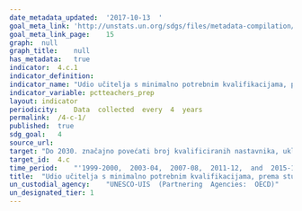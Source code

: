 ```yaml
---
date_metadata_updated:	'2017-10-13  '
goal_meta_link:	'http://unstats.un.org/sdgs/files/metadata-compilation/Metadata-Goal-4.pdf'
goal_meta_link_page:	15
graph:	null
graph_title:	null
has_metadata:	true
indicator:	4.c.1
indicator_definition:	
indicator_name:	"Udio učitelja s minimalno potrebnim kvalifikacijama, prema stupnju obrazovanja"
indicator_variable:	pctteachers_prep
layout:	indicator
periodicity:	Data  collected  every  4  years
permalink:	/4-c-1/
published:	true
sdg_goal:	4
source_url:	
target:	"Do 2030. značajno povećati broj kvalificiranih nastavnika, uključujući putem oblika međunarodne suradnje za obuku nastavnika u zemljama u razvoju, najmanje razvijenim zemljama i malim otočnim državama u razvoju"
target_id:	4.c
time_period:	"'1999-2000,  2003-04,  2007-08,  2011-12,  and  2015-16'"
title:	"Udio učitelja s minimalno potrebnim kvalifikacijama, prema stupnju obrazovanja"
un_custodial_agency:	"UNESCO-UIS  (Partnering  Agencies:  OECD)"
un_designated_tier:	1
---
```

